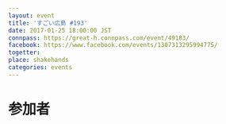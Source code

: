 ```yaml
---
layout: event
title: 'すごい広島 #193'
date: 2017-01-25 18:00:00 JST
connpass: https://great-h.connpass.com/event/49183/
facebook: https://www.facebook.com/events/1307313295994775/
togetter: 
place: shakehands
categories: events
---
```


# 参加者
